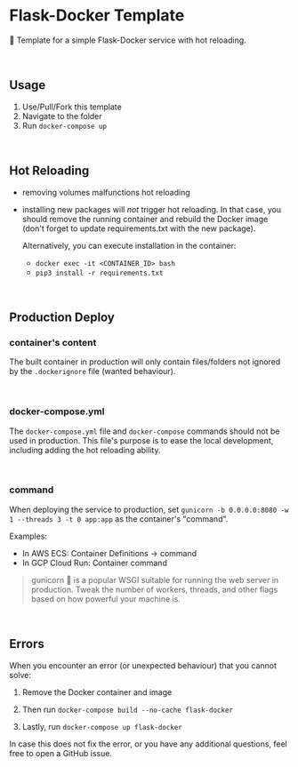 # Flask-Docker Template

🐳 Template for a simple Flask-Docker service with hot reloading.

<br />

## Usage

1. Use/Pull/Fork this template
2. Navigate to the folder
3. Run `docker-compose up`

<br />

## Hot Reloading

- removing volumes malfunctions hot reloading
- installing new packages will _not_ trigger hot reloading.
In that case, you should remove the running container and rebuild the Docker
image (don't forget to update requirements.txt with the new package).

    Alternatively, you can execute installation in the container:
    - `docker exec -it <CONTAINER_ID> bash`
    - `pip3 install -r requirements.txt`

<br />

## Production Deploy

### container's content

The built container in production will only contain files/folders not ignored
by the `.dockerignore` file (wanted behaviour).

<br />

### docker-compose.yml

The `docker-compose.yml` file and `docker-compose` commands should not be used in
production. This file's purpose is to ease the local development,
including adding the hot reloading ability.

<br />

### command

When deploying the service to production, set
`gunicorn -b 0.0.0.0:8080 -w 1 --threads 3 -t 0 app:app`
as the container's "command".

Examples:

- In AWS ECS: Container Definitions -> command
- In GCP Cloud Run: Container command

> gunicorn 🦄 is a popular WSGI suitable for running the web server in production.
Tweak the number of workers, threads, and other flags based on how powerful your machine is.

<br />

## Errors

When you encounter an error (or unexpected behaviour) that you cannot solve:

1. Remove the Docker container and image

2. Then run `docker-compose build --no-cache flask-docker`

3. Lastly, run `docker-compose up flask-docker`

In case this does not fix the error, or you have any additional questions, feel free to open a GitHub issue.
